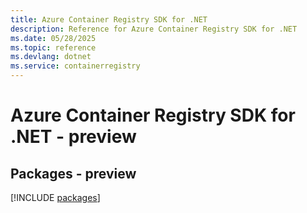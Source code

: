 ```yaml
---
title: Azure Container Registry SDK for .NET
description: Reference for Azure Container Registry SDK for .NET
ms.date: 05/28/2025
ms.topic: reference
ms.devlang: dotnet
ms.service: containerregistry
---
```

# Azure Container Registry SDK for .NET - preview
## Packages - preview
[!INCLUDE [packages](container-registry-index.md)]